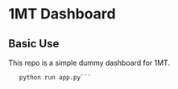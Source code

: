 # 1MT Dashboard

## Basic Use

This repo is a simple dummy dashboard for 1MT.
```Run the env.sh 
   python run app.py```
